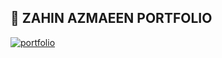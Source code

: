 ## 🚀 ZAHIN AZMAEEN PORTFOLIO
[![portfolio](https://img.shields.io/badge/Zahin_Azmaeen_Portfolio-000?style=for-the-badge&logo=ko-fi&logoColor=white)](https://zahinazmaeen.vercel.app)
